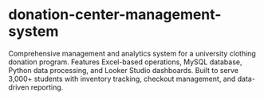 # donation-center-management-system
Comprehensive management and analytics system for a university clothing donation program. Features Excel-based operations, MySQL database, Python data processing, and Looker Studio dashboards. Built to serve 3,000+ students with inventory tracking, checkout management, and data-driven reporting.
